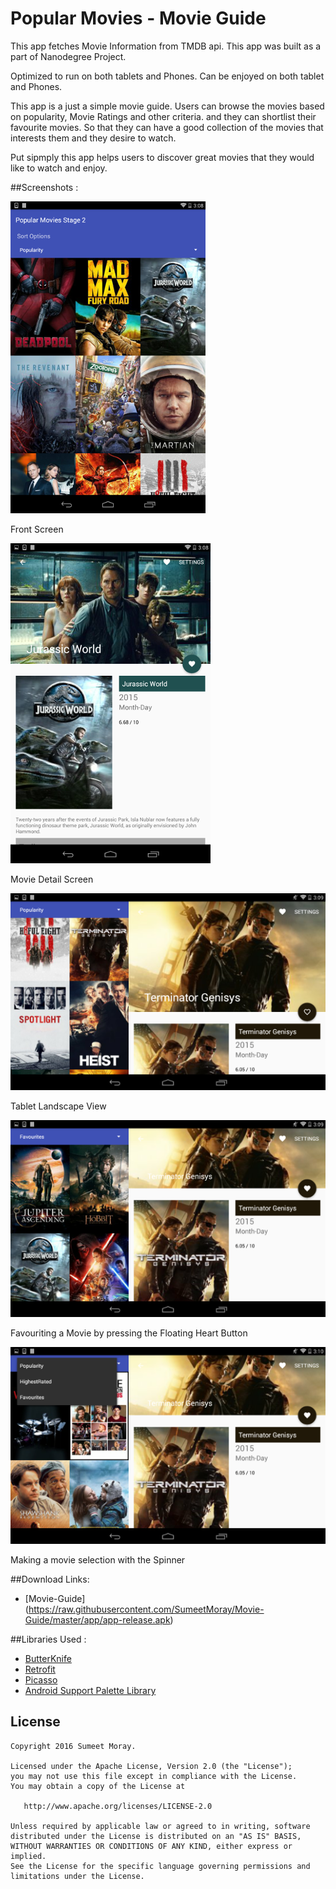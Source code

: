 # Popular Movies - Movie Guide

This app fetches Movie Information from TMDB api. This app was built as a part of Nanodegree Project. 

Optimized to run on both tablets and Phones. Can be enjoyed on both tablet and Phones. 

This app is a just a simple movie guide. Users can browse the movies based on popularity, Movie Ratings and other criteria.
and they can shortlist their favourite movies. So that they can have a good collection of the movies that interests them and they desire to watch. 

Put sipmply this app helps users to discover great movies that they would like to watch and enjoy. 




##Screenshots :

![alt tag](https://github.com/SumeetMoray/Movie-Guide/blob/master/ScreenShotsResized/Screenshot_2016-03-09-15-08-24-r.png)

Front Screen

![alt tag](https://github.com/SumeetMoray/Movie-Guide/blob/master/ScreenShotsResized/Screenshot_2016-03-09-15-08-47-r.png)

Movie Detail Screen

![alt tag](https://github.com/SumeetMoray/Movie-Guide/blob/master/ScreenShotsResized/Screenshot_2016-03-09-15-09-31-r.png)

Tablet Landscape View

![alt tag](https://github.com/SumeetMoray/Movie-Guide/blob/master/ScreenShotsResized/Screenshot_2016-03-09-15-09-57-r.png)

Favouriting a Movie by pressing the Floating Heart Button

![alt tag](https://github.com/SumeetMoray/Movie-Guide/blob/master/ScreenShotsResized/Screenshot_2016-03-09-15-10-19-r.png)

Making a movie selection with the Spinner


##Download Links:

* [Movie-Guide] (https://raw.githubusercontent.com/SumeetMoray/Movie-Guide/master/app/app-release.apk)


##Libraries Used :

* [ButterKnife](https://github.com/JakeWharton/butterknife)
* [Retrofit](https://github.com/square/retrofit)
* [Picasso](http://square.github.io/picasso/)
* [Android Support Palette Library](http://developer.android.com/reference/android/support/v7/graphics/Palette.html)




License
--------

    Copyright 2016 Sumeet Moray.

    Licensed under the Apache License, Version 2.0 (the "License");
    you may not use this file except in compliance with the License.
    You may obtain a copy of the License at

       http://www.apache.org/licenses/LICENSE-2.0

    Unless required by applicable law or agreed to in writing, software
    distributed under the License is distributed on an "AS IS" BASIS,
    WITHOUT WARRANTIES OR CONDITIONS OF ANY KIND, either express or implied.
    See the License for the specific language governing permissions and
    limitations under the License.


